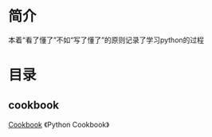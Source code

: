 # 简介

本着“看了懂了”不如“写了懂了”的原则记录了学习python的过程

# 目录

## cookbook

[Cookbook](cookbook.md) 《Python Cookbook》
